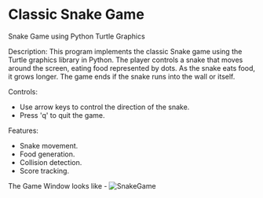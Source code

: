 <h1> Classic Snake Game </h1>

Snake Game using Python Turtle Graphics

Description:
This program implements the classic Snake game using the Turtle graphics library in Python. The player controls a snake that moves around the screen, eating food represented by dots. As the snake eats food, it grows longer. The game ends if the snake runs into the wall or itself.

Controls:
- Use arrow keys to control the direction of the snake.
- Press 'q' to quit the game.

Features:
- Snake movement.
- Food generation.
- Collision detection.
- Score tracking.

The Game Window looks like -
![SnakeGame](https://github.com/meenakshi0407/Classic-Snake-Game/assets/143179982/80986a71-0adf-458e-b84a-b24157f6f7af)

